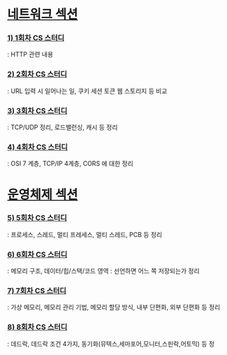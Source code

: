 # [네트워크 섹션](https://github.com/722dydwns/CS-Study-for-tech-interview/tree/main/Network)

### **[1) 1회차 CS 스터디](https://github.com/722dydwns/CS-Study-for-tech-interview/tree/main/Network/1%ED%9A%8C%EC%B0%A8)**

: HTTP 관련 내용 

### **[2) 2회차 CS 스터디](https://github.com/722dydwns/CS-Study-for-tech-interview/tree/main/Network/2%ED%9A%8C%EC%B0%A8)**

: URL 입력 시 일어나는 일, 쿠키 세션 토큰 웹 스토리지 등 비교 

### [3) 3회차 CS 스터디](https://github.com/722dydwns/CS-Study-for-tech-interview/tree/main/Network/3%ED%9A%8C%EC%B0%A8)

: TCP/UDP 정리, 로드밸런싱, 캐시 등 정리 

### [4) 4회차 CS 스터디](https://github.com/722dydwns/CS-Study-for-tech-interview/tree/main/Network/4%ED%9A%8C%EC%B0%A8)

: OSI 7 계층, TCP/IP 4계층, CORS 에 대한 정리 

# [운영체제 섹션](https://github.com/722dydwns/CS-Study-for-tech-interview/tree/main/Operating%20System)

### [5) 5회차 CS 스터디](https://github.com/722dydwns/CS-Study-for-tech-interview/tree/main/Operating%20System/5%ED%9A%8C%EC%B0%A8)

: 프로세스, 스레드, 멀티 프레세스, 멀티 스레드, PCB 등 정리

### [6) 6회차 CS 스터디](https://github.com/722dydwns/CS-Study-for-tech-interview/tree/main/Operating%20System/6%ED%9A%8C%EC%B0%A8)

: 메모리 구조, 데이터/힙/스택/코드 영역 : 선언하면 어느 쪽 저장되는가 정리 

### [7) 7회차 CS 스터디](https://github.com/722dydwns/CS-Study-for-tech-interview/tree/main/Operating%20System/7%ED%9A%8C%EC%B0%A8)

: 가상 메모리, 메모리 관리 기법, 메모리 할당 방식, 내부 단편화, 외부 단편화 등 정리

### [8) 8회차 CS 스터디](https://github.com/722dydwns/CS-Study-for-tech-interview/tree/main/Operating%20System/8%ED%9A%8C%EC%B0%A8)

: 데드락, 데드락 조건 4가지, 동기화(뮤텍스,세마포어,모니터,스핀락,어토믹) 등 정